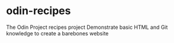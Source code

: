 # odin-recipes
The Odin Project recipes project
Demonstrate basic HTML and Git knowledge to create a barebones website